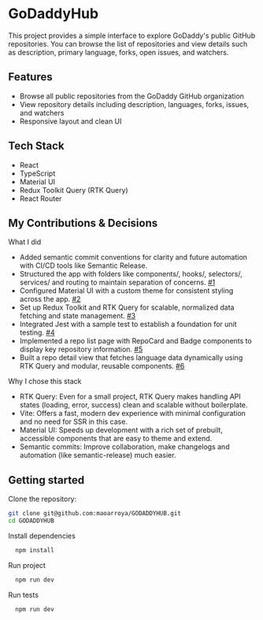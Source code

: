 # GoDaddyHub

This project provides a simple interface to explore GoDaddy's public GitHub repositories. You can browse the list of repositories and view details such as description, primary language, forks, open issues, and watchers.

## Features

- Browse all public repositories from the GoDaddy GitHub organization
- View repository details including description, languages, forks, issues, and watchers
- Responsive layout and clean UI

## Tech Stack

- React
- TypeScript
- Material UI
- Redux Toolkit Query (RTK Query)
- React Router

##  My Contributions & Decisions

What I did
- Added semantic commit conventions for clarity and future automation with CI/CD tools like Semantic Release.
- Structured the app with folders like components/, hooks/, selectors/, services/ and routing to maintain separation of concerns. [#1](https://github.com/usuario/repositorio/pull/1)
- Configured Material UI with a custom theme for consistent styling across the app. [#2](https://github.com/usuario/repositorio/pull/2)
- Set up Redux Toolkit and RTK Query for scalable, normalized data fetching and state management. [#3](https://github.com/usuario/repositorio/pull/3)
- Integrated Jest with a sample test to establish a foundation for unit testing. [#4](https://github.com/usuario/repositorio/pull/4)
- Implemented a repo list page with RepoCard and Badge components to display key repository information. [#5](https://github.com/usuario/repositorio/pull/5)
- Built a repo detail view that fetches language data dynamically using RTK Query and modular, reusable components. [#6](https://github.com/usuario/repositorio/pull/6)

Why I chose this stack
- RTK Query: Even for a small project, RTK Query makes handling API states (loading, error, success) clean and scalable without boilerplate.
- Vite: Offers a fast, modern dev experience with minimal configuration and no need for SSR in this case.
- Material UI: Speeds up development with a rich set of prebuilt, accessible components that are easy to theme and extend.
- Semantic commits: Improve collaboration, make changelogs and automation (like semantic-release) much easier.

## Getting started

Clone the repository:

```bash
git clone git@github.com:maoarroya/GODADDYHUB.git
cd GODADDYHUB
```

Install dependencies

```bash
  npm install
```

Run project

```bash
  npm run dev
```

Run tests

```bash
  npm run dev
```
